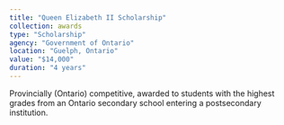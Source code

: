 ```yaml
---
title: "Queen Elizabeth II Scholarship"
collection: awards
type: "Scholarship"
agency: "Government of Ontario"
location: "Guelph, Ontario"
value: "$14,000"
duration: "4 years"
---
```

Provincially (Ontario) competitive, awarded to students with the highest grades from an Ontario secondary school entering a postsecondary institution.